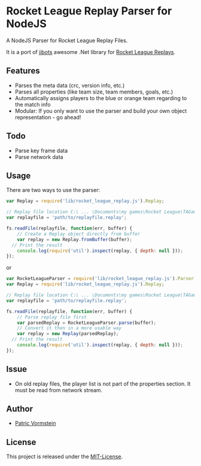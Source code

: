 # Rocket League Replay Parser for NodeJS
A NodeJS Parser for Rocket League Replay Files.

It is a port of [jjbots](https://github.com/jjbott) awesome .Net library for [Rocket League Replays](https://github.com/jjbott/RocketLeagueReplayParser).

## Features
* Parses the meta data (crc, version info, etc.)
* Parses all properties (like team size, team members, goals, etc.)
* Automatically assigns players to the blue or orange team regarding to the match info
* Modular: If you only want to use the parser and build your own object representation - go ahead!

## Todo
* Parse key frame data
* Parse network data

## Usage

There are two ways to use the parser:

```js
var Replay = require('lib/rocket_league_replay.js').Replay;

// Replay file location C:\ ... \Documents\my games\Rocket League\TAGame\Demos
var replayfile = 'path/to/replayfile.replay';

fs.readFile(replayfile, function(err, buffer) {
	// Create a Replay object directly from buffer
	var replay = new Replay.fromBuffer(buffer);
  // Print the result
	console.log(require('util').inspect(replay, { depth: null }));
});
```

or

```js
var RocketLeagueParser = require('lib/rocket_league_replay.js').Parser;
var Replay = require('lib/rocket_league_replay.js').Replay;

// Replay file location C:\ ... \Documents\my games\Rocket League\TAGame\Demos
var replayfile = 'path/to/replayfile.replay';

fs.readFile(replayfile, function(err, buffer) {
	// Parse replay file first
	var parsedReplay = RocketLeagueParser.parse(buffer);
	// Convert it then in a more usable way
	var replay = new Replay(parsedReplay);
  // Print the result
	console.log(require('util').inspect(replay, { depth: null }));
});
```


## Issue
* On old replay files, the player list is not part of the properties section. It must be read from network stream.

## Author
* [Patric Vormstein](https://github.com/pvormste)

## License
This project is released under the [MIT-License](https://github.com/pvormste/rlr-parser-node/blob/master/LICENSE).
